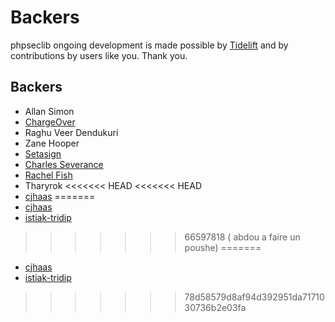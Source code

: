 # Backers

phpseclib ongoing development is made possible by [Tidelift](https://tidelift.com/subscription/pkg/packagist-phpseclib-phpseclib?utm_source=packagist-phpseclib-phpseclib&utm_medium=referral&utm_campaign=readme) and by contributions by users like you. Thank you.

## Backers

- Allan Simon
- [ChargeOver](https://chargeover.com/)
- Raghu Veer Dendukuri
- Zane Hooper
- [Setasign](https://www.setasign.com/)
- [Charles Severance](https://github.com/csev)
- [Rachel Fish](https://github.com/itsrachelfish)
- Tharyrok
<<<<<<< HEAD
<<<<<<< HEAD
- [cjhaas](https://github.com/cjhaas)
=======
- [cjhaas](https://github.com/cjhaas)
- [istiak-tridip](https://github.com/istiak-tridip)
>>>>>>> 66597818 ( abdou a faire un poushe)
=======
- [cjhaas](https://github.com/cjhaas)
- [istiak-tridip](https://github.com/istiak-tridip)
>>>>>>> 78d58579d8af94d392951da7171030736b2e03fa
